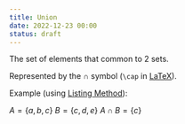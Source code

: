 ```yaml
---
title: Union
date: 2022-12-23 00:00
status: draft
---
```


The set of elements that common to 2 sets.

Represented by the $\cap$ symbol (`\cap` in [LaTeX](LaTeX.md)).

Example (using [Listing Method](Listing%20Method)):

$A = \{a, b, c\}$
$B = \{c, d, e\}$
$A \cap B = \{c\}$